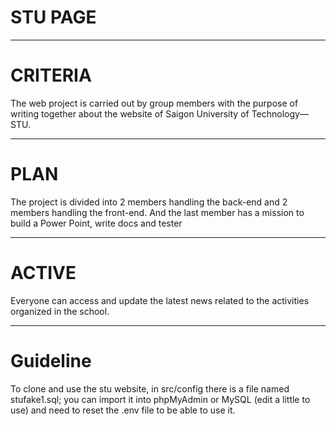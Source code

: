 # STU PAGE

---

# CRITERIA

The web project is carried out by group members with the purpose of writing together about the website of Saigon University of Technology—STU.

---

# PLAN

The project is divided into 2 members handling the back-end and 2 members handling the front-end. And the last member has a mission to build a Power Point, write docs and tester

---

# ACTIVE

Everyone can access and update the latest news related to the activities organized in the school.

---

# Guideline

To clone and use the stu website, in src/config there is a file named stufake1.sql; you can import it into phpMyAdmin or MySQL (edit a little to use) and need to reset the .env file to be able to use it.
